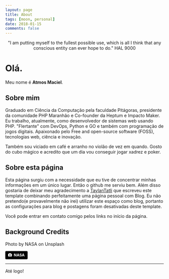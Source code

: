 ```yaml
---
layout: page
title: About
tags: [moon, personal]
date: 2018-01-15
comments: false
---
```


<center>"I am putting myself to the fullest possible use, which is all I think that any conscious entity can ever hope to do." HAL 9000</center>

# Olá.

Meu nome é **Atmos Maciel**.

## Sobre mim

Graduado em Ciência da Computação pela faculdade Pitágoras, presidente da comunidade PHP Maranhão e Co-founder da Heptum e Impacto Maker. Eu trabalho, atualmente, como desenvolvedor de sistemas web usando PHP. "Flertante" com DevOps, Python e GO e também com programação de jogos digitais. Apaixonado pelo Free and open-source software (FOSS), tecnologias web, ciência e inovação.

Também sou viciado em café e arranho no violão de vez em quando. Gosto do cubo mágico e acredito que um dia vou conseguir jogar xadrez e poker.

## Sobre esta página

Esta página surgiu com a necessidade que eu tive de concentrar minhas informações em um único lugar. Então o github me serviu bem. Além disso gostaria de deixar meu agradecimento a [TaylanTatli](https://github.com/TaylanTatli) que escreveu este template combinando perfeitamente uma página pessoal com Blog. Eu não pretendo(e provavelmente não irei) utilizar este espaço como blog, portanto as configurações para blog e postagens foram desativadas deste template.

Você pode entrar em contato comigo pelos links no início da página.

## Background Credits

Photo by NASA on Unsplash

<a style="background-color:black;color:white;text-decoration:none;padding:4px 6px;font-family:-apple-system, BlinkMacSystemFont, &quot;San Francisco&quot;, &quot;Helvetica Neue&quot;, Helvetica, Ubuntu, Roboto, Noto, &quot;Segoe UI&quot;, Arial, sans-serif;font-size:12px;font-weight:bold;line-height:1.2;display:inline-block;border-radius:3px;" href="https://unsplash.com/@nasa?utm_medium=referral&amp;utm_campaign=photographer-credit&amp;utm_content=creditBadge" target="_blank" rel="noopener noreferrer" title="Download free do whatever you want high-resolution photos from NASA"><span style="display:inline-block;padding:2px 3px;"><svg xmlns="http://www.w3.org/2000/svg" style="height:12px;width:auto;position:relative;vertical-align:middle;top:-1px;fill:white;" viewBox="0 0 32 32"><title>unsplash-logo</title><path d="M20.8 18.1c0 2.7-2.2 4.8-4.8 4.8s-4.8-2.1-4.8-4.8c0-2.7 2.2-4.8 4.8-4.8 2.7.1 4.8 2.2 4.8 4.8zm11.2-7.4v14.9c0 2.3-1.9 4.3-4.3 4.3h-23.4c-2.4 0-4.3-1.9-4.3-4.3v-15c0-2.3 1.9-4.3 4.3-4.3h3.7l.8-2.3c.4-1.1 1.7-2 2.9-2h8.6c1.2 0 2.5.9 2.9 2l.8 2.4h3.7c2.4 0 4.3 1.9 4.3 4.3zm-8.6 7.5c0-4.1-3.3-7.5-7.5-7.5-4.1 0-7.5 3.4-7.5 7.5s3.3 7.5 7.5 7.5c4.2-.1 7.5-3.4 7.5-7.5z"></path></svg></span><span style="display:inline-block;padding:2px 3px;">NASA</span></a>

--------------------------------------

Até logo!
